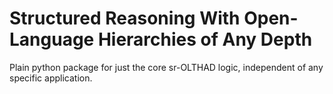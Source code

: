 # Structured Reasoning With Open-Language Hierarchies of Any Depth

Plain python package for just the core sr-OLTHAD logic, independent of any specific application.
